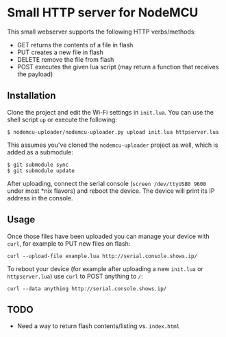 # Small HTTP server for NodeMCU
This small webserver supports the following HTTP verbs/methods:
* GET returns the contents of a file in flash
* PUT creates a new file in flash
* DELETE remove the file from flash
* POST executes the given lua script (may return a function that receives the payload)

## Installation
Clone the project and edit the Wi-Fi settings in `init.lua`. You can use the shell script `up` or execute the following:
```
$ nodemcu-uploader/nodemcu-uploader.py upload init.lua httpserver.lua
```
This assumes you've cloned the `nodemcu-uploader` project as well, which is added as a submodule:
```
$ git submodule sync
$ git submodule update
```
After uploading, connect the serial console (`screen /dev/ttyUSB0 9600` under most *nix flavors) and reboot the device. The device will print its IP address in the console.

## Usage
Once those files have been uploaded you can manage your device with `curl`, for example to PUT new files on flash:
```
curl --upload-file example.lua http://serial.console.shows.ip/
```

To reboot your device (for example after uploading a new `init.lua` or `httpserver.lua`) use `curl` to POST anything to `/`:
```
curl --data anything http://serial.console.shows.ip/
```

## TODO
* Need a way to return flash contents/listing vs. `index.html`

